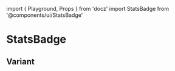 import { Playground, Props } from 'docz'
import StatsBadge from '@components/ui/StatsBadge'

# StatsBadge

<Props of={StatsBadge} />

## Variant

<Playground>
  <StatsBadge
    description='word.total.subaccounts'
    quantity={100} />

  <StatsBadge
    description='word.active.subaccounts'
    quantity={30}
    color='yellow' />

  <StatsBadge
    description='word.active.subaccounts'
    quantity={60}
    color='pink' />
</Playground>
